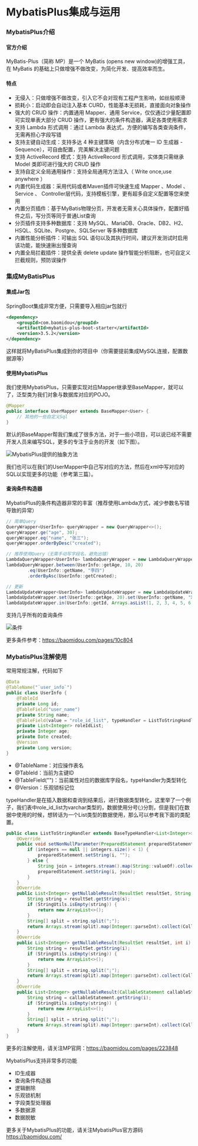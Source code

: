 # MybatisPlus集成与运用

### MybatisPlus介绍

#### 官方介绍

MyBatis-Plus（简称 MP）是一个 MyBatis (opens new window)的增强工具，在 MyBatis 的基础上只做增强不做改变，为简化开发、提高效率而生。

#### 特点

- 无侵入：只做增强不做改变，引入它不会对现有工程产生影响，如丝般顺滑
- 损耗小：启动即会自动注入基本 CURD，性能基本无损耗，直接面向对象操作
- 强大的 CRUD 操作：内置通用 Mapper、通用 Service，仅仅通过少量配置即可实现单表大部分 CRUD 操作，更有强大的条件构造器，满足各类使用需求
- 支持 Lambda 形式调用：通过 Lambda 表达式，方便的编写各类查询条件，无需再担心字段写错
- 支持主键自动生成：支持多达 4 种主键策略（内含分布式唯一 ID 生成器 - Sequence），可自由配置，完美解决主键问题
- 支持 ActiveRecord 模式：支持 ActiveRecord 形式调用，实体类只需继承 Model 类即可进行强大的 CRUD 操作
- 支持自定义全局通用操作：支持全局通用方法注入（ Write once,use anywhere ）
- 内置代码生成器：采用代码或者Maven插件可快速生成 Mapper 、Model 、Service 、 Controller层代码，支持模板引擎，更有超多自定义配置等您来使用
- 内置分页插件：基于MyBatis物理分页，开发者无需关心具体操作，配置好插件之后，写分页等同于普通List查询
- 分页插件支持多种数据库：支持 MySQL、MariaDB、Oracle、DB2、H2、HSQL、SQLite、Postgre、SQLServer 等多种数据库
- 内置性能分析插件：可输出 SQL 语句以及其执行时间，建议开发测试时启用该功能，能快速揪出慢查询
- 内置全局拦截插件：提供全表 delete  update 操作智能分析阻断，也可自定义拦截规则，预防误操作

### 集成MyBatisPlus

#### 集成Jar包

SpringBoot集成非常方便，只需要导入相应jar包就行

```xml
<dependency>
    <groupId>com.baomidou</groupId>
    <artifactId>mybatis-plus-boot-starter</artifactId>
    <version>3.5.2</version>
</dependency>
```

这样就将MyBatisPlus集成到你的项目中（你需要提前集成MySQL连接，配置数据源等）

#### 使用MybatisPlus

我们使用MybatisPlus，只需要实现对应Mapper继承至BaseMapper<T>，就可以了，泛型类为我们对象与数据库对应的POJO。

```java
@Mapper
public interface UserMapper extends BaseMapper<User> {
    // 其他的一些自定义Sql
}
```

默认的BaseMapper帮我们集成了很多方法，对于一些小项目，可以说已经不需要开发人员来编写SQL，更多的专注于业务的开发（如下图）。

![MybatisPlus提供的抽象方法](pic0006.png)

我们也可以在我们的UserMapper中自己写对应的方法，然后在xml中写对应的SQL以实现更多的功能（参考第三篇）。

#### 查询条件构造器

MybatisPlus的条件构造器非常的丰富（推荐使用Lambda方式，减少参数名写错导致的异常）

```java
// 简单Query
QueryWrapper<UserInfo> queryWrapper = new QueryWrapper<>();
queryWrapper.ge("age", 30);
queryWrapper.eq("name", "张三");
queryWrapper.orderByDesc("created");

// 推荐使用Query（无需手动写字段名，避免出错）
LambdaQueryWrapper<UserInfo> lambdaQueryWrapper = new LambdaQueryWrapper<>();
lambdaQueryWrapper.between(UserInfo::getAge, 10, 20)
        .eq(UserInfo::getName, "李四")
        .orderByAsc(UserInfo::getCreated);

// 更新
LambdaUpdateWrapper<UserInfo> lambdaUpdateWrapper = new LambdaUpdateWrapper<>();
lambdaUpdateWrapper.set(UserInfo::getAge, 20).set(UserInfo::getName, "XWLIN");
lambdaUpdateWrapper.in(UserInfo::getId, Arrays.asList(1, 2, 3, 4, 5, 6));
```

支持几乎所有的查询条件

![条件](pic0007.png)

更多条件参考：<https://baomidou.com/pages/10c804>

### MybatisPlus注解使用

常用常规注解，代码如下

```java
@Data
@TableName("`user_info`")
public class UserInfo {
    @TableId
    private Long id;
    @TableField("user_name")
    private String name;
    @TableField(value = "role_id_list", typeHandler = ListToStringHandler.class)
    private List<Integer> roleIdList;
    private Integer age;
    private Date created;
    @Version
    private Long version;
}
```

- @TableName：对应操作表名
- @TableId：当前为主键ID
- @TableField("")：当前属性对应的数据库字段名，typeHandler为类型转化
- @Version：乐观锁标记位

typeHandler是在插入数据和查询到结果后，进行数据类型转化，这里举了一个例子，我们表中role_id_list为varchar类型的，数据使用分号(;)分割，但是我们在数据中使用的时候，想转话为一个List类型的数据使用，那么可以参考我下面的类配置。

```java
public class ListToStringHandler extends BaseTypeHandler<List<Integer>> {
    @Override
    public void setNonNullParameter(PreparedStatement preparedStatement, int i, List<Integer> integers, JdbcType jdbcType) throws SQLException {
        if (integers == null || integers.size() < 1) {
            preparedStatement.setString(i, "");
        } else {
            String join = integers.stream().map(String::valueOf).collect(Collectors.joining(";"));
            preparedStatement.setString(i, join);
        }
    }
    @Override
    public List<Integer> getNullableResult(ResultSet resultSet, String s) throws SQLException {
        String string = resultSet.getString(s);
        if (StringUtils.isEmpty(string)) {
            return new ArrayList<>();
        }
        String[] split = string.split(";");
        return Arrays.stream(split).map(Integer::parseInt).collect(Collectors.toList());
    }
    @Override
    public List<Integer> getNullableResult(ResultSet resultSet, int i) throws SQLException {
        String string = resultSet.getString(i);
        if (StringUtils.isEmpty(string)) {
            return new ArrayList<>();
        }
        String[] split = string.split(";");
        return Arrays.stream(split).map(Integer::parseInt).collect(Collectors.toList());
    }
    @Override
    public List<Integer> getNullableResult(CallableStatement callableStatement, int i) throws SQLException {
        String string = callableStatement.getString(i);
        if (StringUtils.isEmpty(string)) {
            return new ArrayList<>();
        }
        String[] split = string.split(";");
        return Arrays.stream(split).map(Integer::parseInt).collect(Collectors.toList());
    }
}
```

更多的注解使用，请关注MP官网：<https://baomidou.com/pages/223848>

MybatisPlus支持非常多的功能

- ID生成器
- 查询条件构造器
- 逻辑删除
- 乐观锁机制
- 字段类型处理器
- 多数据源
- 数据脱敏
  
更多关于MybatisPlus的功能，请关注MybatisPlus官方源码
<https://baomidou.com/>